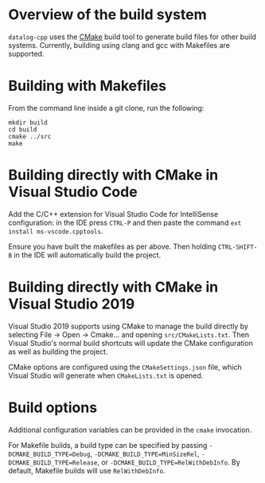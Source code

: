 # Overview of the build system
`datalog-cpp` uses the [CMake](www.cmake.org) build tool to generate build files for other build systems. Currently, building using clang and gcc with Makefiles are supported.

# Building with Makefiles
From the command line inside a git clone, run the following:
```
mkdir build
cd build
cmake ../src
make
```
# Building directly with CMake in Visual Studio Code

Add the C/C++ extension for Visual Studio Code for IntelliSense configuration: in the IDE press `CTRL-P` and then paste the command `ext install ms-vscode.cpptools`.

Ensure you have built the makefiles as per above. Then holding `CTRL-SHIFT-B` in the IDE will automatically build the project.

# Building directly with CMake in Visual Studio 2019
Visual Studio 2019 supports using CMake to manage the build directly by selecting File -> Open -> Cmake... and opening `src/CMakeLists.txt`. Then Visual Studio's normal build shortcuts will update the CMake configuration as well as building the project.

CMake options are configured using the `CMakeSettings.json` file, which Visual Studio will generate when `CMakeLists.txt` is opened.

# Build options
Additional configuration variables can be provided in the `cmake` invocation.

For Makefile builds, a build type can be specified by passing `-DCMAKE_BUILD_TYPE=Debug`, `-DCMAKE_BUILD_TYPE=MinSizeRel`, `-DCMAKE_BUILD_TYPE=Release`, or `-DCMAKE_BUILD_TYPE=RelWithDebInfo`. By default, Makefile builds will use `RelWithDebInfo`.
